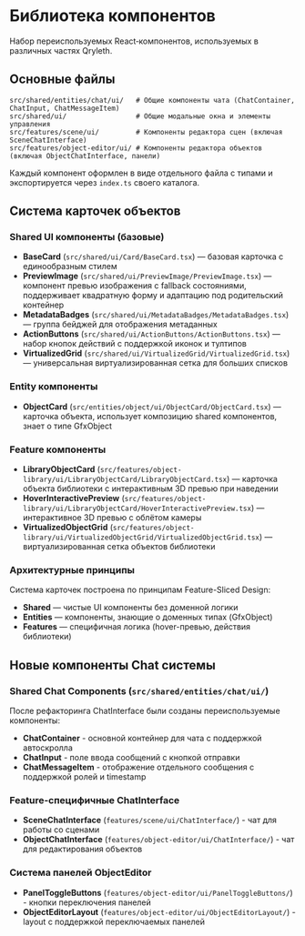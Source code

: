 # Библиотека компонентов

Набор переиспользуемых React‑компонентов, используемых в различных частях Qryleth.

## Основные файлы

```text
src/shared/entities/chat/ui/   # Общие компоненты чата (ChatContainer, ChatInput, ChatMessageItem)
src/shared/ui/                 # Общие модальные окна и элементы управления
src/features/scene/ui/         # Компоненты редактора сцен (включая SceneChatInterface)
src/features/object-editor/ui/ # Компоненты редактора объектов (включая ObjectChatInterface, панели)
```

Каждый компонент оформлен в виде отдельного файла с типами и экспортируется через `index.ts` своего каталога.

## Система карточек объектов

### Shared UI компоненты (базовые)

- **BaseCard** (`src/shared/ui/Card/BaseCard.tsx`) — базовая карточка с единообразным стилем
- **PreviewImage** (`src/shared/ui/PreviewImage/PreviewImage.tsx`) — компонент превью изображения с fallback состояниями, поддерживает квадратную форму и адаптацию под родительский контейнер
- **MetadataBadges** (`src/shared/ui/MetadataBadges/MetadataBadges.tsx`) — группа бейджей для отображения метаданных
- **ActionButtons** (`src/shared/ui/ActionButtons/ActionButtons.tsx`) — набор кнопок действий с поддержкой иконок и тултипов
- **VirtualizedGrid** (`src/shared/ui/VirtualizedGrid/VirtualizedGrid.tsx`) — универсальная виртуализированная сетка для больших списков

### Entity компоненты

- **ObjectCard** (`src/entities/object/ui/ObjectCard/ObjectCard.tsx`) — карточка объекта, использует композицию shared компонентов, знает о типе GfxObject

### Feature компоненты

- **LibraryObjectCard** (`src/features/object-library/ui/LibraryObjectCard/LibraryObjectCard.tsx`) — карточка объекта библиотеки с интерактивным 3D превью при наведении
- **HoverInteractivePreview** (`src/features/object-library/ui/LibraryObjectCard/HoverInteractivePreview.tsx`) — интерактивное 3D превью с облётом камеры
- **VirtualizedObjectGrid** (`src/features/object-library/ui/VirtualizedObjectGrid/VirtualizedObjectGrid.tsx`) — виртуализированная сетка объектов библиотеки

### Архитектурные принципы

Система карточек построена по принципам Feature-Sliced Design:
- **Shared** — чистые UI компоненты без доменной логики
- **Entities** — компоненты, знающие о доменных типах (GfxObject)
- **Features** — специфичная логика (hover-превью, действия библиотеки)

## Новые компоненты Chat системы

### Shared Chat Components (`src/shared/entities/chat/ui/`)

После рефакторинга ChatInterface были созданы переиспользуемые компоненты:

- **ChatContainer** - основной контейнер для чата с поддержкой автоскролла
- **ChatInput** - поле ввода сообщений с кнопкой отправки  
- **ChatMessageItem** - отображение отдельного сообщения с поддержкой ролей и timestamp

### Feature-специфичные ChatInterface

- **SceneChatInterface** (`features/scene/ui/ChatInterface/`) - чат для работы со сценами
- **ObjectChatInterface** (`features/object-editor/ui/ChatInterface/`) - чат для редактирования объектов

### Система панелей ObjectEditor

- **PanelToggleButtons** (`features/object-editor/ui/PanelToggleButtons/`) - кнопки переключения панелей
- **ObjectEditorLayout** (`features/object-editor/ui/ObjectEditorLayout/`) - layout с поддержкой переключаемых панелей
